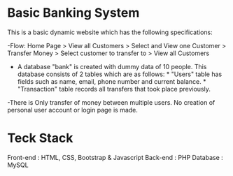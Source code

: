 # Basic Banking System

This is a basic dynamic website which has the following specifications:

-Flow: Home Page > View all Customers > Select and View one Customer > Transfer Money > Select customer to transfer to > View all Customers

- A database "bank" is created with dummy data of 10 people. This database consists of 2 tables which are as follows:
      *  "Users" table has fields such as name, email, phone number and current balance. 
      *  "Transaction" table records all transfers that took place previously.

-There is Only transfer of money between multiple users. No creation of personal user account or login page is made.

# Teck Stack

Front-end : HTML, CSS, Bootstrap & Javascript 
Back-end : PHP Database : MySQL

